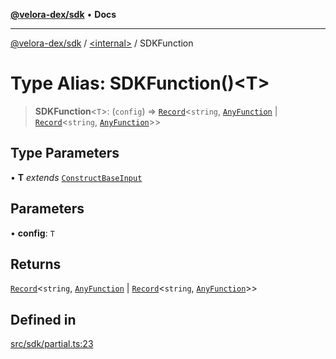 [**@velora-dex/sdk**](../../README.md) • **Docs**

***

[@velora-dex/sdk](../../globals.md) / [\<internal\>](../README.md) / SDKFunction

# Type Alias: SDKFunction()\<T\>

> **SDKFunction**\<`T`\>: (`config`) => [`Record`](Record.md)\<`string`, [`AnyFunction`](AnyFunction.md) \| [`Record`](Record.md)\<`string`, [`AnyFunction`](AnyFunction.md)\>\>

## Type Parameters

• **T** *extends* [`ConstructBaseInput`](../interfaces/ConstructBaseInput.md)

## Parameters

• **config**: `T`

## Returns

[`Record`](Record.md)\<`string`, [`AnyFunction`](AnyFunction.md) \| [`Record`](Record.md)\<`string`, [`AnyFunction`](AnyFunction.md)\>\>

## Defined in

[src/sdk/partial.ts:23](https://github.com/VeloraDEX/sdk/blob/master/src/sdk/partial.ts#L23)
